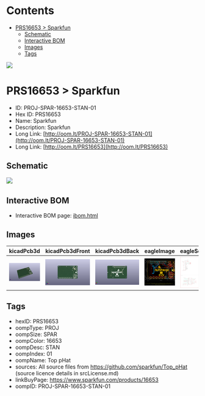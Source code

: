 



Contents
========

* [PRS16653 > Sparkfun](#prs16653--sparkfun)
	* [Schematic](#schematic)
	* [Interactive BOM](#interactive-bom)
	* [Images](#images)
	* [Tags](#tags)
  
![][im]
# PRS16653 > Sparkfun

- ID: PROJ-SPAR-16653-STAN-01
- Hex ID: PRS16653
- Name: Sparkfun
- Description: Sparkfun
- Long Link: [http://oom.lt/PROJ-SPAR-16653-STAN-01](http://oom.lt/PROJ-SPAR-16653-STAN-01)
- Long Link: [http://oom.lt/PRS16653](http://oom.lt/PRS16653)

## Schematic
  
![][schem]
## Interactive BOM

- Interactive BOM page: [ibom.html](https://htmlpreview.github.io/?https://github.com/oomlout/oomlout_OOMP_projects/blob/main/PROJ-SPAR-16653-STAN-01/kicad/bom/ibom.html)

## Images
  
  

|kicadPcb3d|kicadPcb3dFront|kicadPcb3dBack|eagleImage|eagleSchemImage|
| :---: | :---: | :---: | :---: | :---: |
|[![kicadPcb3d](kicadPcb3d_140.png)](kicadPcb3d.png)|[![kicadPcb3dFront](kicadPcb3dFront_140.png)](kicadPcb3dFront.png)|[![kicadPcb3dBack](kicadPcb3dBack_140.png)](kicadPcb3dBack.png)|[![eagleImage](eagleImage_140.png)](eagleImage.png)|[![eagleSchemImage](eagleSchemImage_140.png)](eagleSchemImage.png)|

## Tags

- hexID: PRS16653
- oompType: PROJ
- oompSize: SPAR
- oompColor: 16653
- oompDesc: STAN
- oompIndex: 01
- oompName: Top pHat
- sources: All source files from https://github.com/sparkfun/Top_pHat (source licence details in srcLicense.md)
- linkBuyPage: https://www.sparkfun.com/products/16653
- oompID: PROJ-SPAR-16653-STAN-01



[im]: kicadPcb3d_450.png
[schem]: eagleSchemImage.png
